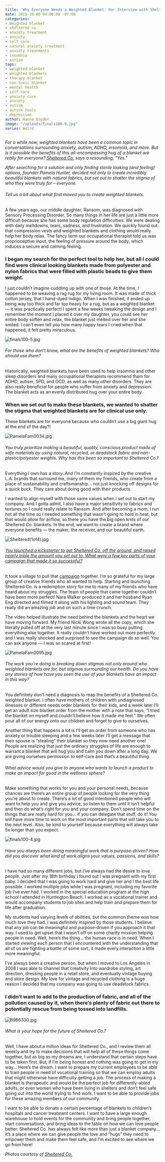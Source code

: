 ```yaml
---
title: 'Why Everyone Needs a Weighted Blanket: Our Interview with Sheltered Co.'
date: 2018-10-08 04:00:00 -07:00
categories:
- Weighted blanket
- sheltered co.
- anxiety treatment
- anxiety
- self care
- natural anxiety treatment
- anxiety treatments
- insomnia
- autism
tags:
- weighted blanket
- weighted blankets
- therapy blanket
- non-toxic blanket
- mental health
- self care
- anxiety cure
- anxiety
- autism
- autism tools
- depression
author: Hanna Snyder
image: "/uploads/finals100-9.jpg"
series: Weird
---
```


_For a while now, weighted blankets have been a common topic in conversations surrounding anxiety, autism, ADHD, insomnia, and more. But is it possible the benefits of this all-encompassing hug of a blanket are really for everyone? [Sheltered Co.](https://www.shelteredco.com/) says a resounding, "Yes."_

_After searching for a solution and only finding sterile looking (and feeling) options, founder Pamela Hunter, decided not only to create incredibly beautiful blankets with natural fabrics, but set out to shatter the stigma of who they were truly for – everyone._

###### Tell us a bit about what first moved you to create weighted blankets.

A few years ago, our middle daughter, Ransom, was diagnosed with Sensory Processing Disorder. So many things in her life are just a little more difficult because she has some body regulation difficulties. We were dealing with daily meltdowns, tears, sadness, and frustration. We quickly found out that compression vests and weighted blankets and clothing would really help her body relax. The fancy term our occupational therapist told us was proprioceptive input, the feeling of pressure around the body, which induces a secure and calming feeling. 

### I began my search for the perfect tool to help her, but all I could find were clinical looking blankets made from polyester and nylon fabrics that were filled with plastic beads to give them weight. 

I just couldn’t imagine cuddling up with one of those. At the time, I happened to be weaving a rag rug for my living room. It was made of thick cotton jersey, that I hand-dyed indigo. When I was finished, it ended up being way too thick and far too heavy for a rug, but as a weighted blanket — it was practically perfect! I spent a few weeks tweaking the design and I remember the moment I placed it over my daughter, you could see her entire body soften and relax, the blanket just melted over her and she smiled. I can’t even tell you how many happy tears I cried when that happened, it felt pretty miraculous.

![finals100-5.jpg](/uploads/finals100-5.jpg)

###### For those who don’t know, what are the benefits of weighted blankets? Who should use them?

Historically, weighted blankets have been used to help insomnia and other sleep disorders and many occupational therapists recommend them for ADHD, autism, SPD, and OCD, as well as many other disorders. They are also really beneficial for people who suffer from anxiety and depression. The blanket acts as an evenly distributed hug over your entire body. 

### When we set out to make these blankets, we wanted to shatter the stigma that weighted blankets are for clinical use only. 

These blankets are for everyone because who couldn’t use a big giant hug at the end of the day?! 

![PamelaFam0034.jpg](/uploads/PamelaFam0034.jpg)

###### You truly prioritize making a beautiful, quality, conscious product made of safe materials by using natural, recycled, or deadstock fabric and non-plastic/polyester weights. Why has this been so important to Sheltered Co.?

Everything I own has a story. And I’m constantly inspired by the creative L.A. brands that surround me, many of them my friends, who create from a place of sustainability and craftsmanship... not just knocking off designs for a quick buck. They care about doing good with their products. 

I wanted to align myself with those same values when I set out to start my company. And I gotta admit, I also have a major sensitivity to fabrics and textures so I could really relate to Ransom. And after becoming a mom, I run hot all the time so I needed something that wasn’t going to hold in heat, but that would allow for airflow, so there you have the big open knits of our Sheltered Co. blankets. In the end, we want to create a brand where everyone benefits — the maker, the receiver, and our beautiful earth. 

![Sheltered(1of4).jpg](/uploads/Sheltered(1of4).jpg)

###### [You launched a kickstarter to get Sheltered Co. off the ground, and raised nearly triple the amount you set out to. What were a few key parts of your campaign that made it so successful?](https://www.kickstarter.com/projects/1831123737/sheltered-co-breathable-sustainable-weighted-blank)

It took a village to pull that [campaign](https://www.kickstarter.com/projects/1831123737/sheltered-co-breathable-sustainable-weighted-blank) together. I’m so grateful for my large group of creative friends who all wanted to help. Starting and launching Sheltered Co. is a redemption story for me to many of my friends who have heard about my struggles. The team of people that came together couldn’t have been more perfect! Nara Walker produced it and her husband Ryan Eng directed and filmed it along with his lighting and sound team. They really did an amazing job and on such a time crunch. 

The video helped illustrate the need behind the blankets and the heart we have moving forward. My friend Nicki Wong wrote all the copy, which she literally pulled off at the very last minute since I was so busy putting everything else together. It really couldn’t have worked out more perfectly and I was really shocked and surprised to see the campaign do so well. You can ask anyone — I was so scared at first! 

![PamelaFam0095.jpg](/uploads/PamelaFam0095.jpg)

###### The work you’re doing is breaking down stigmas not only around who weighted blankets are for, but stigmas surrounding our health. Do you have any stories of how have you seen the use of your blankets have an impact in this way?

You definitely don’t need a diagnosis to reap the benefits of a Sheltered Co. weighted blanket. I often have mothers of children with undiagnosed illnesses or different needs order blankets for their kids, and a week later I’ll get an adult size blanket order from the mother with a note that says, “I tried the blanket on myself and couldn’t believe how it made me feel.” We often pour all of our energy onto our children and forget to give to ourselves.

Another thing that happens a lot is I’ll get an order from someone who has anxiety or trouble sleeping and a few weeks later I’ll get a message that their spouse is “stealing” their blanket so they now need another one! People are realizing that just the ordinary struggles of life are enough to warrant a blanket that will hug you and calm you down after a long day. We are giving ourselves permission to self-care and that’s a beautiful thing.

###### What advice would you give to anyone who wants to launch a product to make an impact for good in the wellness sphere?

Make something that works for you and your personal needs, because chances are there’s an entire group of people looking for the very thing you’re about to create. There’s a lot of good intentioned people who will want to help you and give you advice, so listen to them until it isn’t helpful and then do what’s right for you and your company. Don’t spend time on the things that are really hard for you... if you can delegate that stuff, do it! You will have more time to work on the most important parts that will take you to the next level. Also, be kind to yourself because everything will always take 5x longer than you expect.

![finals100-4.jpg](/uploads/finals100-4.jpg)

###### Have you always been doing meaningful work that is purpose-driven? How did you discover what kind of work aligns your values, passions, and skills?

I have had so many different jobs, but I’ve always had the desire to love people. Just after my 18th birthday I found out I was pregnant with my first baby. I decided that I was going to work hard and give her and I the best life possible. I worked multiple jobs while I was pregnant, including my favorite job I’ve ever had. I worked in the special education program at the high school I attended in Huntington Beach. I worked as a vocational trainer and would accompany students to job sites and help train and prepare them for life after graduation.

My students had varying levels of abilities, but the common theme was how much love they had. I was definitely inspired by those students. I believe that any job can be meaningful and purpose-driven if you approach it that way. I used to get upset that I wasn’t off on some charity mission helping people in need. Well, here’s the thing... the human race is in need. When I started viewing each person that I encountered with the understanding that all of us are fighting a battle of some sort, it made every interaction a little more meaningful. 

I’ve always been a creative person, but when I moved to Los Angeles in 2008 I was able to channel that creativity into wardrobe styling, art direction, dressing people in a retail store, and eventually vintage buying and store design. My love for vintage and recycled clothing is a huge reason I decided that my company was going to use deadstock fabrics.

### I didn’t want to add to the production of fabric, and all of the pollution caused by it, when there’s plenty of fabric out there to potentially rescue from being tossed into landfills.

![B9B6330.jpg](/uploads/B9B6330.jpg)

###### What is your hope for the future of Sheltered Co.?

Well, I have about a million ideas for Sheltered Co., and I review them all weekly and try to make decisions that will help all of these things come together, but as big as my dreams are, I understand that certain steps have to be taken first. But, if I’m being honest and nothing was going to get in my way... Here’s the dream. I want to prepare my current employees to be able to train people in need of vocational training so that we can employ adults that might otherwise have difficulty getting a job. The process of making a blanket is therapeutic and would be the perfect job for differently-abled adults, or even women who have been living in shelters and don’t feel safe going out into the world trying to find work. I want to be able to provide jobs for these amazing members of our community. 

I want to be able to donate a certain percentage of blankets to children’s hospitals and cancer treatment centers. I want to have a large enough warehouse to hold events for the community and bring people together, start conversations, and bring ideas to the table on how we can love people better. Sheltered Co. has always felt like more than just a blanket company... it’s a place where we can give people the love and “hugs” they need to empower them and make them feel safe, and I’m excited to see where we go from here!

_Photos courtesy of [Sheltered Co.](https://www.shelteredco.com/)_